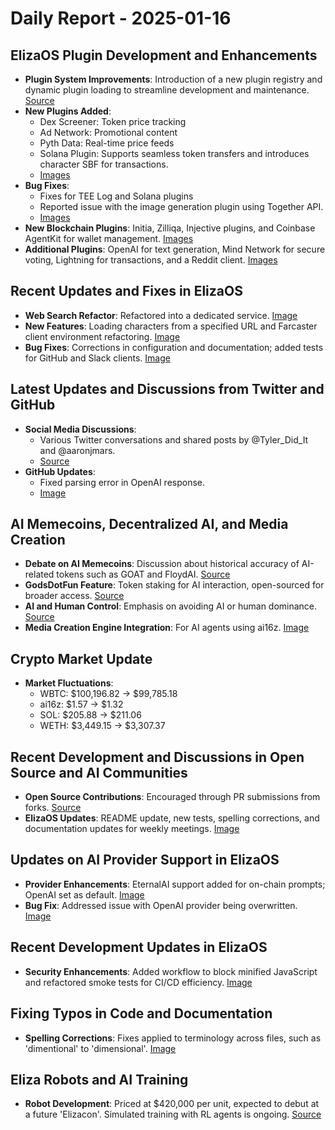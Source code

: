 # Daily Report - 2025-01-16

## ElizaOS Plugin Development and Enhancements

- **Plugin System Improvements**: Introduction of a new plugin registry and dynamic plugin loading to streamline development and maintenance. [Source](https://twitter.com/shawmakesmagic/status/1879884832479883538)
- **New Plugins Added**:
  - Dex Screener: Token price tracking
  - Ad Network: Promotional content
  - Pyth Data: Real-time price feeds
  - Solana Plugin: Supports seamless token transfers and introduces character SBF for transactions.
  - [Images](https://opengraph.githubassets.com/1/elizaOS/eliza/pull/2333)
- **Bug Fixes**:
  - Fixes for TEE Log and Solana plugins
  - Reported issue with the image generation plugin using Together API.
  - [Images](https://opengraph.githubassets.com/1/elizaOS/eliza/issues/2405)
- **New Blockchain Plugins**: Initia, Zilliqa, Injective plugins, and Coinbase AgentKit for wallet management. [Images](https://opengraph.githubassets.com/1/elizaOS/eliza/pull/2448)
- **Additional Plugins**: OpenAI for text generation, Mind Network for secure voting, Lightning for transactions, and a Reddit client. [Images](https://opengraph.githubassets.com/1/elizaOS/eliza/pull/2463)

## Recent Updates and Fixes in ElizaOS

- **Web Search Refactor**: Refactored into a dedicated service. [Image](https://opengraph.githubassets.com/1/elizaOS/eliza/commit/640b4e8e6c2fe56af291d1c934e4a936c7e82973)
- **New Features**: Loading characters from a specified URL and Farcaster client environment refactoring. [Image](https://opengraph.githubassets.com/1/elizaOS/eliza/commit/60116c58726cf66d44e54a35b8d58467b30eb763)
- **Bug Fixes**: Corrections in configuration and documentation; added tests for GitHub and Slack clients. [Image](https://opengraph.githubassets.com/1/elizaOS/eliza/commit/de9811786bc63a5e6fd20868e1bfc219cde97543)

## Latest Updates and Discussions from Twitter and GitHub

- **Social Media Discussions**:
  - Various Twitter conversations and shared posts by @Tyler_Did_It and @aaronjmars.
  - [Source](https://twitter.com/ai16zdao/status/1879694976256467355)
- **GitHub Updates**:
  - Fixed parsing error in OpenAI response.
  - [Image](https://opengraph.githubassets.com/1/elizaOS/eliza/issues/2427)

## AI Memecoins, Decentralized AI, and Media Creation

- **Debate on AI Memecoins**: Discussion about historical accuracy of AI-related tokens such as GOAT and FloydAI. [Source](https://twitter.com/dankvr/status/1879923467119923534)
- **GodsDotFun Feature**: Token staking for AI interaction, open-sourced for broader access. [Source](https://twitter.com/shawmakesmagic/status/1879997179076735127)
- **AI and Human Control**: Emphasis on avoiding AI or human dominance. [Source](https://twitter.com/shawmakesmagic/status/1879974926268133386)
- **Media Creation Engine Integration**: For AI agents using ai16z. [Image](https://opengraph.githubassets.com/1/elizaOS/eliza/pull/2452)

## Crypto Market Update

- **Market Fluctuations**:
  - WBTC: $100,196.82 → $99,785.18
  - ai16z: $1.57 → $1.32
  - SOL: $205.88 → $211.06
  - WETH: $3,449.15 → $3,307.37

## Recent Development and Discussions in Open Source and AI Communities

- **Open Source Contributions**: Encouraged through PR submissions from forks. [Source](https://twitter.com/dankvr/status/1879922094240419999)
- **ElizaOS Updates**: README update, new tests, spelling corrections, and documentation updates for weekly meetings. [Image](https://opengraph.githubassets.com/1/elizaOS/eliza/commit/5c9a8d648d28417c9c0bf08fcd737099248e369a)

## Updates on AI Provider Support in ElizaOS

- **Provider Enhancements**: EternalAI support added for on-chain prompts; OpenAI set as default. [Image](https://opengraph.githubassets.com/1/elizaOS/eliza/commit/ef0bc99c236b4e7cfb7713b4447ab5c6e6569fe0)
- **Bug Fix**: Addressed issue with OpenAI provider being overwritten. [Image](https://opengraph.githubassets.com/1/elizaOS/eliza/issues/2450)

## Recent Development Updates in ElizaOS

- **Security Enhancements**: Added workflow to block minified JavaScript and refactored smoke tests for CI/CD efficiency. [Image](https://opengraph.githubassets.com/1/elizaOS/eliza/commit/18c08baa3489aad0bdf366a525257515876eb0d7)

## Fixing Typos in Code and Documentation

- **Spelling Corrections**: Fixes applied to terminology across files, such as 'dimentional' to 'dimensional'. [Image](https://opengraph.githubassets.com/1/elizaOS/eliza/pull/2456)

## Eliza Robots and AI Training

- **Robot Development**: Priced at $420,000 per unit, expected to debut at a future 'Elizacon'. Simulated training with RL agents is ongoing. [Source](https://twitter.com/0xwitchy/status/1879796298368606684)
